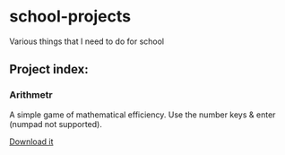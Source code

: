 # school-projects
Various things that I need to do for school

## Project index:

### Arithmetr
A simple game of mathematical efficiency. Use the number keys & enter (numpad not supported).

[Download it](https://github.com/CreatedorMade/school-projects/raw/master/arithmetr.jar)
